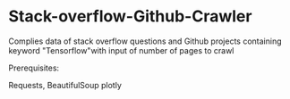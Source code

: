 # Stack-overflow-Github-Crawler
Complies data of stack overflow questions and Github projects containing keyword "Tensorflow"with input of number of pages to crawl

Prerequisites: 

Requests,
BeautifulSoup
plotly
